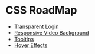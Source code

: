 # CSS RoadMap

- [Transparent Login](https://soomansapkota.github.io/CSS-RoadMap/Transparent%20Login/)
- [Responsive Video Background](https://soomansapkota.github.io/CSS-RoadMap/Responsive%20video%20background)
- [Tooltips](https://soomansapkota.github.io/CSS-RoadMap/Tooltips)
- [Hover Effects](https://soomansapkota.github.io/CSS-RoadMap/Hover%20Effects)